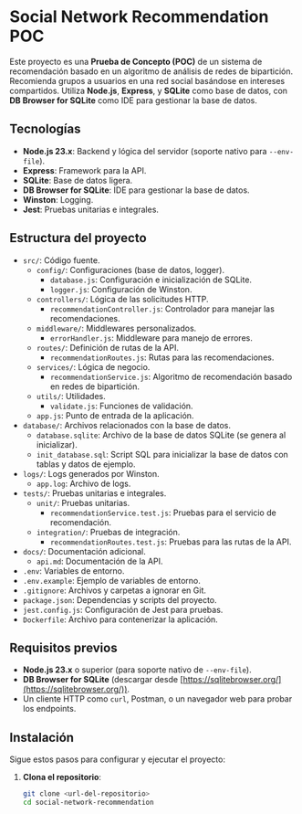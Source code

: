 # Social Network Recommendation POC

Este proyecto es una **Prueba de Concepto (POC)** de un sistema de recomendación basado en un algoritmo de análisis de redes de bipartición. Recomienda grupos a usuarios en una red social basándose en intereses compartidos. Utiliza **Node.js**, **Express**, y **SQLite** como base de datos, con **DB Browser for SQLite** como IDE para gestionar la base de datos.

## Tecnologías
- **Node.js 23.x**: Backend y lógica del servidor (soporte nativo para `--env-file`).
- **Express**: Framework para la API.
- **SQLite**: Base de datos ligera.
- **DB Browser for SQLite**: IDE para gestionar la base de datos.
- **Winston**: Logging.
- **Jest**: Pruebas unitarias e integrales.

## Estructura del proyecto
- `src/`: Código fuente.
  - `config/`: Configuraciones (base de datos, logger).
    - `database.js`: Configuración e inicialización de SQLite.
    - `logger.js`: Configuración de Winston.
  - `controllers/`: Lógica de las solicitudes HTTP.
    - `recommendationController.js`: Controlador para manejar las recomendaciones.
  - `middleware/`: Middlewares personalizados.
    - `errorHandler.js`: Middleware para manejo de errores.
  - `routes/`: Definición de rutas de la API.
    - `recommendationRoutes.js`: Rutas para las recomendaciones.
  - `services/`: Lógica de negocio.
    - `recommendationService.js`: Algoritmo de recomendación basado en redes de bipartición.
  - `utils/`: Utilidades.
    - `validate.js`: Funciones de validación.
  - `app.js`: Punto de entrada de la aplicación.
- `database/`: Archivos relacionados con la base de datos.
  - `database.sqlite`: Archivo de la base de datos SQLite (se genera al inicializar).
  - `init_database.sql`: Script SQL para inicializar la base de datos con tablas y datos de ejemplo.
- `logs/`: Logs generados por Winston.
  - `app.log`: Archivo de logs.
- `tests/`: Pruebas unitarias e integrales.
  - `unit/`: Pruebas unitarias.
    - `recommendationService.test.js`: Pruebas para el servicio de recomendación.
  - `integration/`: Pruebas de integración.
    - `recommendationRoutes.test.js`: Pruebas para las rutas de la API.
- `docs/`: Documentación adicional.
  - `api.md`: Documentación de la API.
- `.env`: Variables de entorno.
- `.env.example`: Ejemplo de variables de entorno.
- `.gitignore`: Archivos y carpetas a ignorar en Git.
- `package.json`: Dependencias y scripts del proyecto.
- `jest.config.js`: Configuración de Jest para pruebas.
- `Dockerfile`: Archivo para contenerizar la aplicación.

## Requisitos previos
- **Node.js 23.x** o superior (para soporte nativo de `--env-file`).
- **DB Browser for SQLite** (descargar desde [https://sqlitebrowser.org/](https://sqlitebrowser.org/)).
- Un cliente HTTP como `curl`, Postman, o un navegador web para probar los endpoints.

## Instalación
Sigue estos pasos para configurar y ejecutar el proyecto:

1. **Clona el repositorio**:
   ```bash
   git clone <url-del-repositorio>
   cd social-network-recommendation
